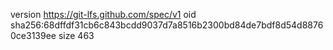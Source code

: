 version https://git-lfs.github.com/spec/v1
oid sha256:68dffdf31cb6c843bcdd9037d7a8516b2300bd84de7bdf8d54d88760ce3139ee
size 463

